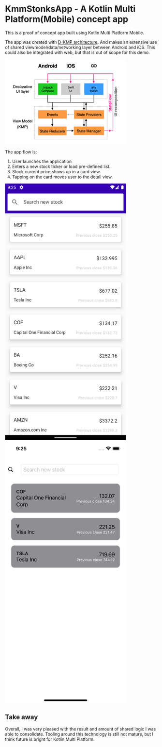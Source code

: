 # KmmStonksApp - A Kotlin Multi Platform(Mobile) concept app

This is a proof of concept app built using Kotlin Multi Platform Mobile.


The app was created with [D-KMP architecture](https://danielebaroncelli.medium.com/the-future-of-apps-declarative-uis-with-kotlin-multiplatform-d-kmp-part-1-3-c0e1530a5343).
And makes an extensive use of shared viewmodel/data/networking layer between Android and iOS. This could also be integrated with web, but that is out of scope for this demo.


<img src="images/DKMP.png" width="400">


The app flow is:

1. User launches the application
1. Enters a new stock ticker or load pre-defined list.
1. Stock current price shows up in a card view.
1. Tapping on the card moves user to the detail view.

<img src="images/Android.png" width="400"> <img src="images/iOS.png" width="400">

## Take away
Overall, I was very pleased with the result and amount of shared logic I was able to consolidate.
Tooling around this technology is still not mature, but I think future is bright for Kotlin Multi Platform.

